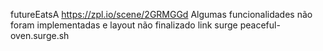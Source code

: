 futureEatsA
https://zpl.io/scene/2GRMGGd
Algumas funcionalidades não foram implementadas e layout não finalizado
link surge peaceful-oven.surge.sh
